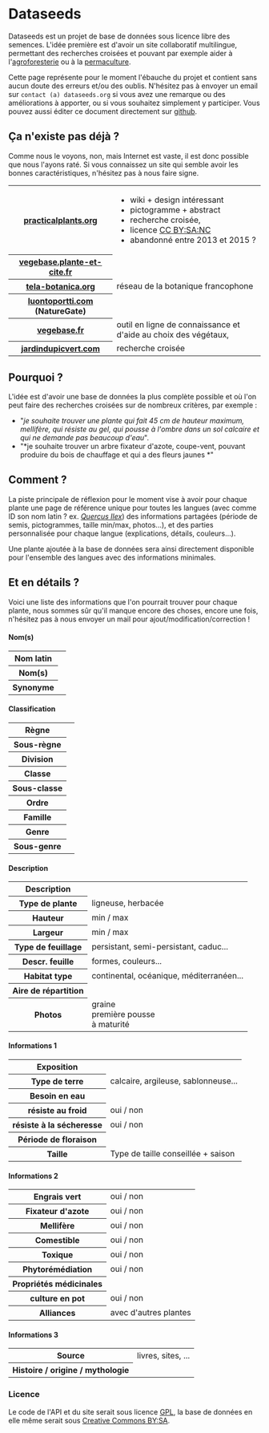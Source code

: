 # Dataseeds

Dataseeds est un projet de base de données sous licence libre des semences. L'idée première est d'avoir un site collaboratif multilingue, permettant des recherches croisées et pouvant par exemple aider à l'[agroforesterie](https://fr.wikipedia.org/wiki/Agroforesterie) ou à la [permaculture](https://fr.wikipedia.org/wiki/Permaculture).

Cette page représente pour le moment l'ébauche du projet et contient sans aucun doute des erreurs et/ou des oublis. N'hésitez pas à envoyer un email sur `contact (a) dataseeds.org` si vous avez une remarque ou des améliorations à apporter, ou si vous souhaitez simplement y participer. Vous pouvez aussi éditer ce document directement sur [github](https://github.com/skhaen/dataseeds).

## Ça n'existe pas déjà ?

Comme nous le voyons, non, mais Internet est vaste, il est donc possible que nous l'ayons raté. Si vous connaissez un site qui semble avoir les bonnes caractéristiques, n'hésitez pas à nous faire signe.

<table class="table table-striped table-condensed table-bordered">
<tr>
	<th><a href="http://practicalplants.org">practicalplants.org</a></th>
	<td><ul>
		<li>wiki + design intéressant</li>
		<li>pictogramme + abstract</li>
		<li>recherche croisée,</li>
		<li>licence <a href="https://creativecommons.org/licenses/by-nc-sa/3.0/">CC BY:SA:NC</a></li>
		<li>abandonné entre 2013 et 2015 ?</li>
		</ul>
	</td>
</tr>
<tr>
	<th><a href="http://www.vegebase.plante-et-cite.fr/vegebase-web/flows/main;jsessionid=2DA6BEA96425407D27BBC9805BB2E467?execution=e1s1">vegebase.plante-et-cite.fr</a></th>
	<td></td>
</tr>
<tr>
	<th><a href="http://www.tela-botanica.org/page:eflore">tela-botanica.org</a></th>
	<td>réseau de la botanique francophone</td>
</tr>
<tr>
	<th><a href="http://www.luontoportti.com/suomi/">luontoportti.com</a> (NatureGate)</th>
	<td></td>
</tr>
<tr>
	<th><a href="http://www.vegebase.fr/vegebase-web/flows/main;jsessionid=A38DEDC12900864D5E03CB59B0700045?execution=e1s2">vegebase.fr</a></th>
	<td> outil en ligne de connaissance et d'aide au choix des végétaux,</td>
</tr>
<tr>
	<th><a href="http://www.jardindupicvert.com/4daction/w/recherche_de_plantes.rplaniol?session=190mh5sg7ay8f">jardindupicvert.com</a></th>
	<td>recherche croisée</td>
</tr>
</table> 

## Pourquoi ?

L'idée est d'avoir une base de données la plus complète possible et où l'on peut faire des recherches croisées sur de nombreux critères, par exemple : 

* "*je souhaite trouver une plante qui fait 45 cm de hauteur maximum, mellifère, qui résiste au gel, qui pousse à l'ombre dans un sol calcaire et qui ne demande pas beaucoup d'eau*".
* "*je souhaite trouver un arbre fixateur d'azote, coupe-vent, pouvant produire du bois de chauffage et qui a des fleurs jaunes *"

## Comment ?

La piste principale de réflexion pour le moment vise à avoir pour chaque plante une page de référence unique pour toutes les langues (avec comme ID son nom latin ? ex. *[Quercus Ilex](https://fr.wikipedia.org/wiki/Ch%C3%AAne)*)  des informations partagées (période de semis, pictogrammes, taille min/max, photos...), et des parties personnalisée pour chaque langue (explications, détails, couleurs...). 

Une plante ajoutée à la base de données sera ainsi directement disponible pour l'ensemble des langues avec des informations minimales.

## Et en détails ?

Voici une liste des informations que l'on pourrait trouver pour chaque plante, nous sommes sûr qu'il manque encore des choses, encore une fois, n'hésitez pas à nous envoyer un mail pour ajout/modification/correction !

#### Nom(s)

<table class="table table-striped table-condensed table-bordered">
<tr><th>Nom latin</th><td></td></tr>
<tr><th>Nom(s)</th><td></td></tr>
<tr><th>Synonyme</th><td></td></tr>
</table>

#### Classification

<table class="table table-striped table-condensed table-bordered">
<tr><th>Règne</th><td></td></tr>
<tr><th>Sous-règne</th><td></td></tr>
<tr><th>Division</th><td></td></tr>
<tr><th>Classe</th><td></td></tr>
<tr><th>Sous-classe</th><td></td></tr>
<tr><th>Ordre</th><td></td></tr>
<tr><th>Famille</th><td></td></tr>
<tr><th>Genre</th><td></td></tr>
<tr><th>Sous-genre</th><td></td></tr>
</table>

#### Description

<table class="table table-striped table-condensed table-bordered">
<tr><th>Description</th><td></td></tr>
<tr><th>Type de plante</th><td>ligneuse, herbacée</td></tr>
<tr><th>Hauteur</th><td>min / max</td></tr>
<tr><th>Largeur</th><td>min / max</td></tr>
<tr><th>Type de feuillage</th><td>persistant, semi-persistant, caduc...</td></tr>
<tr><th>Descr. feuille</th><td>formes, couleurs...</td></tr>
<tr><th>Habitat type</th><td>continental, océanique, méditerranéen...</td></tr>
<tr><th>Aire de répartition</th><td></td></tr>
<tr><th>Photos</th><td>graine<br/>première pousse <br/> à maturité</td></tr>

</table>

#### Informations 1

<table class="table table-striped table-condensed table-bordered">
<tr><th>Exposition</th><td></td></tr>
<tr><th>Type de terre</th><td>calcaire, argileuse, sablonneuse...</td></tr>
<tr><th>Besoin en eau</th><td></td></tr>
<tr><th>résiste au froid</th><td>oui / non</td></tr>
<tr><th>résiste à la sécheresse</th><td>oui / non</td></tr>
<tr><th>Période de floraison</th><td></td></tr>
<tr><th>Taille</th><td>Type de taille conseillée + saison</td></tr>
</table>

#### Informations 2

<table class="table table-striped table-condensed table-bordered">
<tr><th>Engrais vert</th><td>oui / non</td></tr>
<tr><th>Fixateur d'azote</th><td>oui / non</td></tr>
<tr><th>Mellifère</th><td>oui / non</td></tr>
<tr><th>Comestible</th><td> oui / non</td></tr>
<tr><th>Toxique</th><td>oui / non</td></tr>
<tr><th>Phytorémédiation</th><td>oui / non</td></tr>
<tr><th>Propriétés médicinales</th><td></td></tr>
<tr><th>culture en pot</th><td>oui / non</td></tr>
<tr><th>Alliances</th><td>avec d'autres plantes</td></tr>
</table>

#### Informations 3


<table class="table table-striped table-condensed table-bordered">
<tr><th>Source</th><td>livres, sites, ...</td></tr>
<tr><th>Histoire / origine / mythologie</th><td></td></tr>
</table> 





### Licence

Le code de l'API et du site serait sous licence [GPL](https://fr.wikipedia.org/wiki/Licence_publique_g%C3%A9n%C3%A9rale_GNU), la base de données en elle même serait sous [Creative Commons BY:SA](https://creativecommons.org/licenses/by-sa/2.0/fr/).


